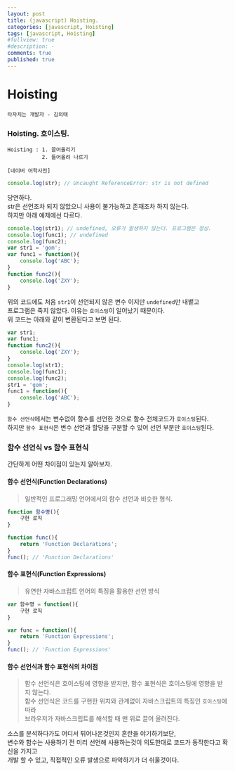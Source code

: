 ```yaml
---
layout: post
title: (javascript) Hoisting.
categories: [javascript, Hoisting]
tags: [javascript, Hoisting]
#fullview: true
#description: -
comments: true
published: true
---
```


Hoisting
===

`타자치는 개발자 - 김의태`

### Hoisting. 호이스팅. 
```
Hoisting : 1. 끌어올리기
           2. 들어올려 나르기
        
[네이버 어학사전]
```

```javascript
console.log(str); // Uncaught ReferenceError: str is not defined
```

당연하다.<br/>
str은 선언조차 되지 않았으니 사용이 불가능하고 존재조차 하지 않는다.<br/>
하지만 아래 예제에선 다르다.

```javascript
console.log(str1); // undefined, 오류가 발생하지 않는다. 프로그램은 정상.
console.log(func1); // undefined
console.log(func2);
var str1 = 'gom';
var func1 = function(){
    console.log('ABC');
}
function func2(){
    console.log('ZXY');
}
```
위의 코드에도 처음 `str1`이 선언되지 않은 변수 이지만 `undefined`만 내뱉고<br/>
프로그램은 죽지 않았다. 이유는 `호이스팅`이 일어났기 때문이다.<br/>
위 코드는 아래와 같이 변환된다고 보면 된다.

```javascript
var str1;
var func1;
function func2(){
    console.log('ZXY');
}
console.log(str1);
console.log(func1);
console.log(func2);
str1 = 'gom';
func1 = function(){
    console.log('ABC');
}
```
`함수 선언식`에서는 변수없이 함수를 선언한 것으로 함수 전체코드가 `호이스팅`된다.<br/>
하지만 `함수 표현식`은 변수 선언과 할당을 구분할 수 있어 선언 부문만 `호이스팅`된다.<br/>

### 함수 선언식 vs 함수 표현식
간단하게 어떤 차이점이 있는지 알아보자.

#### 함수 선언식(Function Declarations)
> 일반적인 프로그래밍 언어에서의 함수 선언과 비슷한 형식.

```javascript
function 함수명(){
    구현 로직
}

function func(){
    return 'Function Declarations';
}
func(); // 'Function Declarations'
```

#### 함수 표현식(Function Expressions)
> 유연한 자바스크립트 언어의 특징을 활용한 선언 방식

```javascript
var 함수명 = function(){
    구현 로직
}

var func = function(){
    return 'Function Expressions';
}
func(); // 'Function Expressions'
```
#### 함수 선언식과 함수 표현식의 차이점
> 함수 선언식은 호이스팅에 영향을 받지만, 함수 표현식은 호이스팅에 영향을 받지 않는다.<br/>
> 함수 선언식은 코드를 구현한 위치와 관계없이 자바스크립트의 특징인 `호이스팅`에 따라<br/> 브라우저가 자바스크립트를 해석할 때 맨 위로 끌어 올려진다.


소스를 분석하다가도 어디서 튀어나온것인지 혼란을 야기하기보단,<br/>
변수와 함수는 사용하기 전 미리 선언해 사용하는것이 의도한대로 코드가 동작한다고 확신을 가지고<br/>개발 할 수 있고, 직접적인 오류 발생으로 파악하기가 더 쉬울것이다.